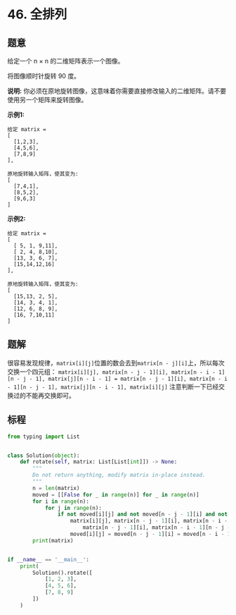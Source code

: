 # 46. 全排列

## 题意

给定一个 n × n 的二维矩阵表示一个图像。

将图像顺时针旋转 90 度。

**说明:**
你必须在原地旋转图像，这意味着你需要直接修改输入的二维矩阵。请不要使用另一个矩阵来旋转图像。

**示例1:**

```
给定 matrix = 
[
  [1,2,3],
  [4,5,6],
  [7,8,9]
],

原地旋转输入矩阵，使其变为:
[
  [7,4,1],
  [8,5,2],
  [9,6,3]
]
```

**示例2:**

```
给定 matrix =
[
  [ 5, 1, 9,11],
  [ 2, 4, 8,10],
  [13, 3, 6, 7],
  [15,14,12,16]
], 

原地旋转输入矩阵，使其变为:
[
  [15,13, 2, 5],
  [14, 3, 4, 1],
  [12, 6, 8, 9],
  [16, 7,10,11]
]
```

## 题解

很容易发现规律，`matrix[i][j]`位置的数会去到`matrix[n - j][i]`上，所以每次交换一个四元组：
`matrix[i][j], matrix[n - j - 1][i], matrix[n - i - 1][n - j - 1], matrix[j][n - i - 1] = matrix[n - j - 1][i], matrix[n - i - 1][n - j - 1], matrix[j][n - i - 1], matrix[i][j]`
注意判断一下已经交换过的不能再交换即可。

## 标程

```python
from typing import List


class Solution(object):
    def rotate(self, matrix: List[List[int]]) -> None:
        """
        Do not return anything, modify matrix in-place instead.
        """
        n = len(matrix)
        moved = [[False for _ in range(n)] for _ in range(n)]
        for i in range(n):
            for j in range(n):
                if not moved[i][j] and not moved[n - j - 1][i] and not moved[n - i - 1][n - j - 1] and not moved[j][n - i - 1]:
                    matrix[i][j], matrix[n - j - 1][i], matrix[n - i - 1][n - j - 1], matrix[j][n - i - 1] = \
                        matrix[n - j - 1][i], matrix[n - i - 1][n - j - 1], matrix[j][n - i - 1], matrix[i][j]
                    moved[i][j] = moved[n - j - 1][i] = moved[n - i - 1][n - j - 1] = moved[j][n - i - 1] = True
        print(matrix)


if __name__ == '__main__':
    print(
        Solution().rotate([
            [1, 2, 3],
            [4, 5, 6],
            [7, 8, 9]
        ])
    )

```